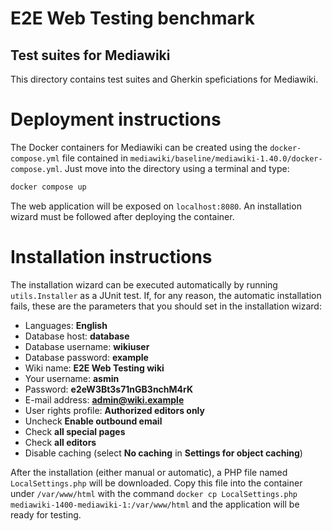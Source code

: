 E2E Web Testing benchmark
=========================

Test suites for Mediawiki
----------------------

This directory contains test suites and Gherkin speficiations for Mediawiki.

# Deployment instructions
The Docker containers for Mediawiki can be created using the `docker-compose.yml` file contained in `mediawiki/baseline/mediawiki-1.40.0/docker-compose.yml`. Just move into the directory using a terminal and type:

```bash
docker compose up
```


The web application will be exposed on `localhost:8080`. An installation wizard must be followed after deploying the container.

# Installation instructions

The installation wizard can be executed automatically by running `utils.Installer` as a JUnit test. If, for any reason, the automatic installation fails, these are the parameters that you should set in the installation wizard:

* Languages: **English**
* Database host:  **database**
* Database username: **wikiuser**
* Database password: **example**
* Wiki name: **E2E Web Testing wiki**
* Your username: **asmin**
* Password: **e2eW3Bt3s71nGB3nchM4rK**
* E-mail address: **admin@wiki.example**
* User rights profile: **Authorized editors only**
* Uncheck **Enable outbound email**
* Check **all special pages**
* Check **all editors**
* Disable caching (select **No caching** in **Settings for object caching**)

After the installation (either manual or automatic), a PHP file named `LocalSettings.php` will be downloaded. Copy this file into the container under `/var/www/html` with the command `docker cp LocalSettings.php mediawiki-1400-mediawiki-1:/var/www/html` and the application will be ready for testing.